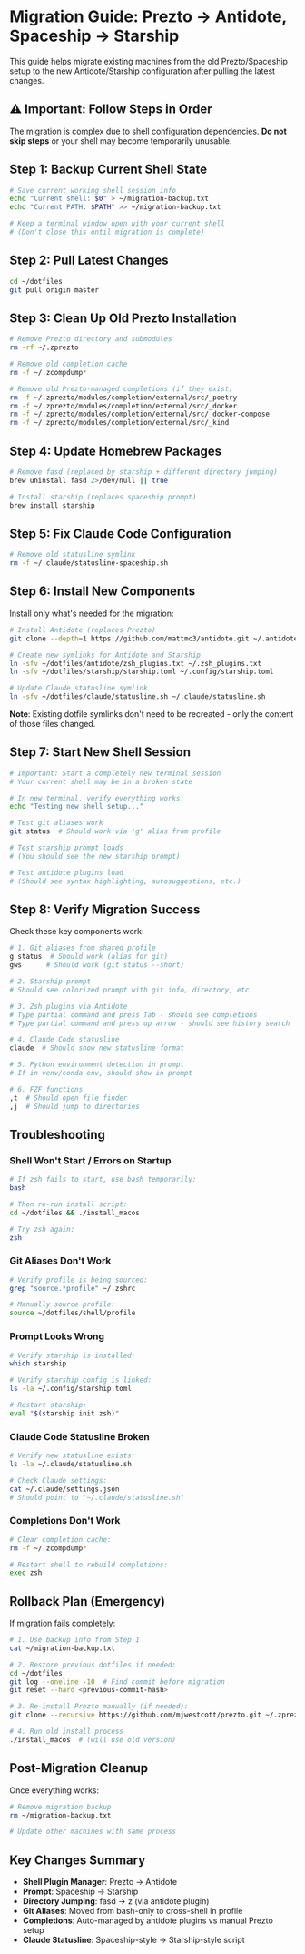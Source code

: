 # Migration Guide: Prezto → Antidote, Spaceship → Starship

This guide helps migrate existing machines from the old Prezto/Spaceship setup to the new Antidote/Starship configuration after pulling the latest changes.

## ⚠️ Important: Follow Steps in Order

The migration is complex due to shell configuration dependencies. **Do not skip steps** or your shell may become temporarily unusable.

## Step 1: Backup Current Shell State

```bash
# Save current working shell session info
echo "Current shell: $0" > ~/migration-backup.txt
echo "Current PATH: $PATH" >> ~/migration-backup.txt

# Keep a terminal window open with your current shell
# (Don't close this until migration is complete)
```

## Step 2: Pull Latest Changes

```bash
cd ~/dotfiles
git pull origin master
```

## Step 3: Clean Up Old Prezto Installation

```bash
# Remove Prezto directory and submodules
rm -rf ~/.zprezto

# Remove old completion cache
rm -f ~/.zcompdump*

# Remove old Prezto-managed completions (if they exist)
rm -f ~/.zprezto/modules/completion/external/src/_poetry
rm -f ~/.zprezto/modules/completion/external/src/_docker
rm -f ~/.zprezto/modules/completion/external/src/_docker-compose  
rm -f ~/.zprezto/modules/completion/external/src/_kind
```

## Step 4: Update Homebrew Packages

```bash
# Remove fasd (replaced by starship + different directory jumping)
brew uninstall fasd 2>/dev/null || true

# Install starship (replaces spaceship prompt)
brew install starship
```

## Step 5: Fix Claude Code Configuration

```bash
# Remove old statusline symlink
rm -f ~/.claude/statusline-spaceship.sh
```

## Step 6: Install New Components

Install only what's needed for the migration:

```bash
# Install Antidote (replaces Prezto)
git clone --depth=1 https://github.com/mattmc3/antidote.git ~/.antidote

# Create new symlinks for Antidote and Starship
ln -sfv ~/dotfiles/antidote/zsh_plugins.txt ~/.zsh_plugins.txt
ln -sfv ~/dotfiles/starship/starship.toml ~/.config/starship.toml

# Update Claude statusline symlink
ln -sfv ~/dotfiles/claude/statusline.sh ~/.claude/statusline.sh
```

**Note**: Existing dotfile symlinks don't need to be recreated - only the content of those files changed.

## Step 7: Start New Shell Session

```bash
# Important: Start a completely new terminal session
# Your current shell may be in a broken state

# In new terminal, verify everything works:
echo "Testing new shell setup..."

# Test git aliases work
git status  # Should work via 'g' alias from profile

# Test starship prompt loads
# (You should see the new starship prompt)

# Test antidote plugins load
# (Should see syntax highlighting, autosuggestions, etc.)
```

## Step 8: Verify Migration Success

Check these key components work:

```bash
# 1. Git aliases from shared profile
g status  # Should work (alias for git)
gws      # Should work (git status --short)

# 2. Starship prompt
# Should see colorized prompt with git info, directory, etc.

# 3. Zsh plugins via Antidote  
# Type partial command and press Tab - should see completions
# Type partial command and press up arrow - should see history search

# 4. Claude Code statusline
claude  # Should show new statusline format

# 5. Python environment detection in prompt
# If in venv/conda env, should show in prompt

# 6. FZF functions
,t  # Should open file finder
,j  # Should jump to directories
```

## Troubleshooting

### Shell Won't Start / Errors on Startup

```bash
# If zsh fails to start, use bash temporarily:
bash

# Then re-run install script:
cd ~/dotfiles && ./install_macos

# Try zsh again:
zsh
```

### Git Aliases Don't Work

```bash
# Verify profile is being sourced:
grep "source.*profile" ~/.zshrc

# Manually source profile:
source ~/dotfiles/shell/profile
```

### Prompt Looks Wrong

```bash
# Verify starship is installed:
which starship

# Verify starship config is linked:
ls -la ~/.config/starship.toml

# Restart starship:
eval "$(starship init zsh)"
```

### Claude Code Statusline Broken

```bash
# Verify new statusline exists:
ls -la ~/.claude/statusline.sh

# Check Claude settings:
cat ~/.claude/settings.json
# Should point to "~/.claude/statusline.sh"
```

### Completions Don't Work

```bash
# Clear completion cache:
rm -f ~/.zcompdump*

# Restart shell to rebuild completions:
exec zsh
```

## Rollback Plan (Emergency)

If migration fails completely:

```bash
# 1. Use backup info from Step 1
cat ~/migration-backup.txt

# 2. Restore previous dotfiles if needed:
cd ~/dotfiles
git log --oneline -10  # Find commit before migration
git reset --hard <previous-commit-hash>

# 3. Re-install Prezto manually (if needed):
git clone --recursive https://github.com/mjwestcott/prezto.git ~/.zprezto

# 4. Run old install process
./install_macos  # (will use old version)
```

## Post-Migration Cleanup

Once everything works:

```bash
# Remove migration backup
rm ~/migration-backup.txt

# Update other machines with same process
```

## Key Changes Summary

- **Shell Plugin Manager**: Prezto → Antidote
- **Prompt**: Spaceship → Starship  
- **Directory Jumping**: fasd → z (via antidote plugin)
- **Git Aliases**: Moved from bash-only to cross-shell in profile
- **Completions**: Auto-managed by antidote plugins vs manual Prezto setup
- **Claude Statusline**: Spaceship-style → Starship-style script